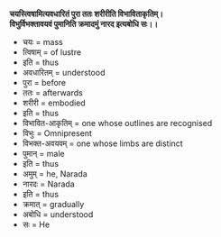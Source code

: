 **चयस्त्विषामित्यवधारितं पुरा ततः शरीरीति विभाविताकृतिम्।**  
**विभुर्विभक्तावयवं पुमानिति क्रमादमुं नारद इत्यबोधि सः।।**

*   चयः = mass
*   त्विषाम् = of lustre
*   इति = thus
*   अवधारितम् = understood
*   पुरा = before
*   ततः = afterwards
*   शरीरी = embodied
*   इति = thus
*   विभावित-आकृतिम् = one whose outlines are recognised
*   विभुः = Omnipresent
*   विभक्त-अवयवम् = one whose limbs are distinct
*   पुमान् = male
*   इति = thus
*   अमुम् = he, Narada
*   नारदः = Narada
*   इति = thus
*   क्रमात् = gradually
*   अबोधि = understood
*   सः = He